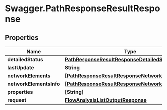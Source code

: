 # Swagger.PathResponseResultResponse

## Properties
Name | Type | Description | Notes
------------ | ------------- | ------------- | -------------
**detailedStatus** | [**PathResponseResultResponseDetailedStatus**](PathResponseResultResponseDetailedStatus.md) |  | [optional] 
**lastUpdate** | **String** |  | [optional] 
**networkElements** | [**[PathResponseResultResponseNetworkElements]**](PathResponseResultResponseNetworkElements.md) |  | [optional] 
**networkElementsInfo** | [**[PathResponseResultResponseNetworkElementsInfo]**](PathResponseResultResponseNetworkElementsInfo.md) |  | [optional] 
**properties** | **[String]** |  | [optional] 
**request** | [**FlowAnalysisListOutputResponse**](FlowAnalysisListOutputResponse.md) |  | [optional] 


